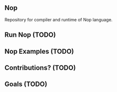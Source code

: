 ## Nop

Repository for compiler and runtime of Nop language.

## Run Nop (TODO)

## Nop Examples (TODO)

## Contributions? (TODO)

## Goals (TODO)
